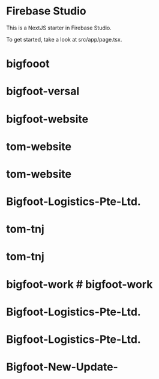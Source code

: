 # Firebase Studio

This is a NextJS starter in Firebase Studio.

To get started, take a look at src/app/page.tsx.
# bigfooot
# bigfoot-versal
# bigfoot-website
# tom-website
# tom-website
# Bigfoot-Logistics-Pte-Ltd.
# tom-tnj
# tom-tnj
# bigfoot-work # bigfoot-work
# Bigfoot-Logistics-Pte-Ltd.
#
# Bigfoot-Logistics-Pte-Ltd.
# Bigfoot-New-Update-
